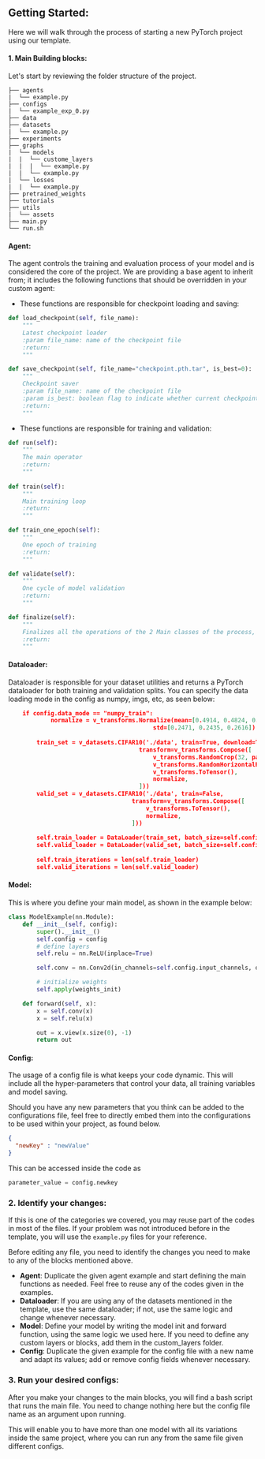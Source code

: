 ## Getting Started:

Here we will walk through the process of starting a new PyTorch project using our template.
#### 1. Main Building blocks:
Let's start by reviewing the folder structure of the project.
```
├── agents
|  └── example.py
├── configs
|  └── example_exp_0.py
├── data
├── datasets
|  └── example.py
├── experiments
├── graphs
|  └── models
|  |  └── custome_layers
|  |  |  └── example.py
|  |  └── example.py
|  └── losses
|  |  └── example.py
├── pretrained_weights
├── tutorials
├── utils
|  └── assets
├── main.py
└── run.sh
```

#### Agent:
The agent controls the training and evaluation process of your model and is considered the core of the project.
We are providing a base agent to inherit from; it includes the following functions that should be overridden in your custom agent:
- These functions are responsible for checkpoint loading and saving:
```python
def load_checkpoint(self, file_name):
    """
    Latest checkpoint loader
    :param file_name: name of the checkpoint file
    :return:
    """

def save_checkpoint(self, file_name="checkpoint.pth.tar", is_best=0):
    """
    Checkpoint saver
    :param file_name: name of the checkpoint file
    :param is_best: boolean flag to indicate whether current checkpoint's metric is the best so far
    :return:
    """
```
- These functions are responsible for training and validation:

```python
def run(self):
    """
    The main operator
    :return:
    """
    
def train(self):
    """
    Main training loop
    :return:
    """

def train_one_epoch(self):
    """
    One epoch of training
    :return:
    """

def validate(self):
    """
    One cycle of model validation
    :return:
    """

def finalize(self):
    """
    Finalizes all the operations of the 2 Main classes of the process, the operator and the data loader
    :return:
    """
```

#### Dataloader:
Dataloader is responsible for your dataset utilities and returns a PyTorch dataloader for both training and validation splits. You can specify the data loading mode in the config as numpy, imgs, etc, as seen below:
```json
    if config.data_mode == "numpy_train":
            normalize = v_transforms.Normalize(mean=[0.4914, 0.4824, 0.4467],
                                         std=[0.2471, 0.2435, 0.2616])
    
        train_set = v_datasets.CIFAR10('./data', train=True, download=True,
                                     transform=v_transforms.Compose([
                                         v_transforms.RandomCrop(32, padding=4),
                                         v_transforms.RandomHorizontalFlip(),
                                         v_transforms.ToTensor(),
                                         normalize,
                                     ]))
        valid_set = v_datasets.CIFAR10('./data', train=False,
                                   transform=v_transforms.Compose([
                                       v_transforms.ToTensor(),
                                       normalize,
                                   ]))
    
        self.train_loader = DataLoader(train_set, batch_size=self.config.batch_size, shuffle=True)
        self.valid_loader = DataLoader(valid_set, batch_size=self.config.batch_size, shuffle=False)
    
        self.train_iterations = len(self.train_loader)
        self.valid_iterations = len(self.valid_loader)
```
#### Model:
This is where you define your main model, as shown in the example below:
 
```Python
class ModelExample(nn.Module):
    def __init__(self, config):
        super().__init__()
        self.config = config
        # define layers
        self.relu = nn.ReLU(inplace=True)

        self.conv = nn.Conv2d(in_channels=self.config.input_channels, out_channels=self.config.num_filters, kernel_size=3, stride=1, padding=1, bias=False)

        # initialize weights
        self.apply(weights_init)

    def forward(self, x):
        x = self.conv(x)
        x = self.relu(x)

        out = x.view(x.size(0), -1)
        return out
```

#### Config:
The usage of a config file is what keeps your code dynamic. This will include all the hyper-parameters that control your data, all training variables and model saving.

Should you have any new parameters that you think can be added to the configurations file, feel free to directly embed them into the configurations to be used within your project, as found below.

```json
{
  "newKey" : "newValue"
}
```
This can be accessed inside the code as 
```python 
parameter_value = config.newkey
```

### 2. Identify your changes:
If this is one of the categories we covered, you may reuse part of the codes in most of the files.
If your problem was not introduced before in the template, you will use the ```example.py``` files for your reference.

Before editing any file, you need to identify the changes you need to make to any of the blocks mentioned above.
- **Agent**: 
    Duplicate the given agent example and start defining the main functions as needed. Feel free to reuse any of the codes given in the examples.
- **Dataloader**: 
    If you are using any of the datasets mentioned in the template, use the same dataloader; if not, use the same logic and change whenever necessary.
- **Model**: 
    Define your model by writing the model init and forward function, using the same logic we used here. If you need to define any custom layers or blocks, add them in the custom_layers folder.
- **Config**: 
    Duplicate the given example for the config file with a new name and adapt its values; add or remove config fields whenever necessary.

### 3. Run your desired configs:
After you make your changes to the main blocks, you will find a bash script that runs the main file. You need to change nothing here but the config file name as an argument upon running. 

This will enable you to have more than one model with all its variations inside the same project, where you can run any from the same file given different configs.
